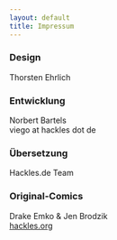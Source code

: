 ```yaml
---
layout: default
title: Impressum
--- 
```

<div class="container">
  	<div class="row justify-content-md-center">
  		<div class="col-lg-7">
			<h3 class="comic-font">Design</h3>
			<p class="pl-5">Thorsten Ehrlich</p>
			<h3 class="comic-font">Entwicklung</h3>
			<p class="pl-5">Norbert Bartels<br />
				viego at hackles dot de</p>
			<h3 class="comic-font">Übersetzung</h3>
			<p class="pl-5">Hackles.de Team</p>
			<h3 class="comic-font">Original-Comics</h3>
			<p class="pl-5">Drake Emko & Jen Brodzik<br />
<a href="http://hackles.org">hackles.org</a>
</p>
		</div>
	</div>
</div>
